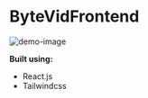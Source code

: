 # ByteVidFrontend

![demo-image](https://user-images.githubusercontent.com/47933193/193478105-0c667701-bc33-46f9-9bd6-325364590248.jpg)

<b>Built using:</b>
- React.js
- Tailwindcss

